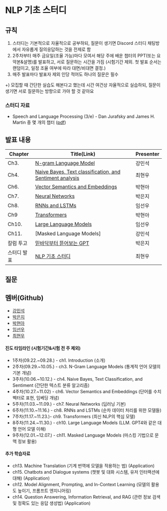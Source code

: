 # NLP 기초 스터디

## 규칙
1. 스터디는 기본적으로 자율적으로 공부하되, 질문이 생기면 Discord 스터디 채팅방에서 자유롭게 질의응답하는 것을 전제로 함
2. 2주차부터 매주 금요일(조율 가능)마다 모여서 해당 주에 배운 챕터의 PPT(또는 요약본&설명)를 발표하고, 서로 질문하는 시간을 가짐
 (시험기간 제외. 첫 발표 순서는 랜덤이고, 일정 조율 여부에 따라 대면/비대면 결정.)
3. 매주 발표마다 발표자 제외 인당 적어도 하나의 질문은 필수

+) 모집할 때 간단한 실습도 해본다고 했는데 시간 여건상 자율적으로 실습하되, 질문이 생기면 서로 질문하는 방향으로 가야 할 것 같아요

### 스터디 자료
- Speech and Language Processing (3/e) - Dan Jurafsky and James H. Martin 중 몇 개의 챕터
  ([pdf](https://web.stanford.edu/~jurafsky/slp3/))

## 발표 내용
| Chapter  | Title(Link)                                              | Presenter |
|------|----------------------------------------------------------|-----------|
| Ch3. | [N-gram Language Model](https://github.com/PROFOUNDIVE/NLP_basics_study/blob/main/docs/Ch3.%20N-gram%20Language%20Model.md) | 강민석    |
| Ch4. | [Naive Bayes, Text classification, and Sentiment analysis](https://github.com/PROFOUNDIVE/NLP_basics_study/blob/main/docs/Ch4.%20Naive%20Bayes%2C%20text%20classification%2C%20and%20sentiment.md) | 최현우    |
| Ch6. | [Vector Semantics and Embeddings](https://github.com/PROFOUNDIVE/NLP_basics_study/blob/main/docs/Ch6.%20Vector%20Semantics%20and%20Embeddings.pptx) | 박현아 |
| Ch7. | [Neural Networks](https://github.com/PROFOUNDIVE/NLP_basics_study/blob/main/docs/Ch7.%20Neural%20Networks.pdf) | 박은지 |
| Ch8. | [RNNs and LSTMs](https://github.com/PROFOUNDIVE/NLP_basics_study/blob/main/docs/Ch8.%20RNNs%20and%20LSTMs.pptx) | 임선우 |
| Ch9 | [Transformers](https://github.com/PROFOUNDIVE/NLP_basics_study/blob/main/docs/Ch9.The_Transformer.pptx) | 박현아 |
| Ch10. | [Large Language Models](https://github.com/PROFOUNDIVE/NLP_basics_study/blob/main/docs/Ch10.Large%20Language%20Models.pptx) | 임선우 |
| Ch11. | [Masked Language Models] | 강민석 |
| 칼럼 투고 | [믿바닥부터 뜯어보는 GPT](https://aidpnu.notion.site/13af0e0d194f80fd9beec00557c45a44?v=dc6dc33e35cb4b75908317827a6f72ae&p=404849a02a3c4c5fbef197b7c3b434b8&pm=c) | 박은지 |
| 스터디 발표 |  [NLP 기초 스터디](https://github.com/PROFOUNDIVE/NLP_basics_study/blob/main/docs/NLP%20%EA%B8%B0%EC%B4%88%20%EC%8A%A4%ED%84%B0%EB%94%94.pptx) | 최현우 |

## 질문


## 멤버(Github)
- [강민석](https://github.com/myeolinmalchi)
- [박은지](https://github.com/drms-creator)
- [박현아](https://github.com/nandarina)
- [임선우](https://github.com/SeonWoo05)
- [최현우](https://github.com/PROFOUNDIVE)

#### 진도 타임라인 (시험기간&시험 전 주 제외)
 - 1주차(09.22.~09.28.) - ch1. Introduction (소개)
 - 2주차(09.29.~10.05.) - ch3. N-Gram Language Models (통계적 언어 모델의 기본 개념)
 - 3주차(10.06.~10.12.) - ch4. Naive Bayes, Text Classification, and Sentiment (간단한 텍스트 분류 알고리즘)
 - 4주차(10.27.~11.02) - ch6. Vector Semantics and Embeddings (단어를 수치 벡터로 표현, 임베딩 개념)
 - 5주차(11.03.~11.09.) - ch7. Neural Networks (딥러닝 기본)
 - 6주차(11.10.~11.16.) - ch8. RNNs and LSTMs (순차 데이터 처리를 위한 모델들)
 - 7주차(11.17.~11.23.)- ch9. Transformers (최신 NLP의 핵심 모델)
 - 8주차(11.24.~11.30.) - ch10. Large Language Models (LLM. GPT4와 같은 대형 언어 모델 이해)
 - 9주차(12.01.~12.07.) - ch11. Masked Language Models (마스킹 기법으로 문맥 정보 활용)

#### 추가 학습자료
- ch13. Machine Translation (기계 번역에 모델을 적용하는 법) (Application)
- ch15. Chatbots and Dialogue systems (챗봇 및 대화 시스템, 유저 인터랙션에 대해) (Application)
- ch12. Model Alignment, Prompting, and In-Context Learning (모델의 활용도 높이기, 프롬프트 엔지니어링)
- ch14. Question Answering, Information Retrieval, and RAG (관련 정보 검색 및 정확도 있는 응답 생성법) (Application)
